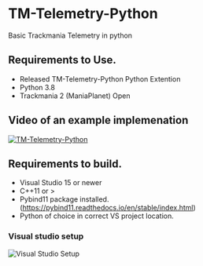 # TM-Telemetry-Python
 Basic Trackmania Telemetry in python

## Requirements to Use.

* Released TM-Telemetry-Python Python Extention
* Python 3.8
* Trackmania 2 (ManiaPlanet) Open

## Video of an example implemenation
[![TM-Telemetry-Python](https://res.cloudinary.com/marcomontalbano/image/upload/v1592434085/video_to_markdown/images/youtube--IAtTYT0k6Ao-c05b58ac6eb4c4700831b2b3070cd403.jpg)](https://youtu.be/IAtTYT0k6Ao "TM-Telemetry-Python")

## Requirements to build.

* Visual Studio 15 or newer 
* C++11 or >
* Pybind11 package installed. (https://pybind11.readthedocs.io/en/stable/index.html)
* Python of choice in correct VS project location.

### Visual studio setup
![Visual Studio Setup](https://i.imgur.com/tTOEoWT.png)
